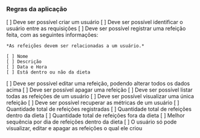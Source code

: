 ### Regras da aplicação

[ ] Deve ser possível criar um usuário
[ ] Deve ser possível identificar o usuário entre as requisições
[ ] Deve ser possível registrar uma refeição feita, com as seguintes informações:
    
    *As refeições devem ser relacionadas a um usuário.*
    
    [ ] Nome
    [ ] Descrição
    [ ] Data e Hora
    [ ] Está dentro ou não da dieta
[ ] Deve ser possível editar uma refeição, podendo alterar todos os dados acima
[ ] Deve ser possível apagar uma refeição
[ ] Deve ser possível listar todas as refeições de um usuário
[ ] Deve ser possível visualizar uma única refeição
[ ] Deve ser possível recuperar as métricas de um usuário
    [ ] Quantidade total de refeições registradas
    [ ] Quantidade total de refeições dentro da dieta
    [ ] Quantidade total de refeições fora da dieta
    [ ] Melhor sequência por dia de refeições dentro da dieta
[ ] O usuário só pode visualizar, editar e apagar as refeições o qual ele criou